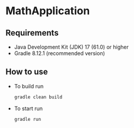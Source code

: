 # MathApplication

## Requirements
 - Java Development Kit (JDK) 17 (61.0) or higher
 - Gradle 8.12.1 (recommended version)

## How to use
 - To build run
   ```csharp
   gradle clean build
   ```
- To start run
  ```csharp
  gradle run
  ```
